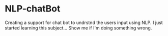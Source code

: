 # NLP-chatBot
Creating a support for chat bot to undrstnd the users input using NLP. 
I just started learning this subject... Show me if I'm doing something wrong.
